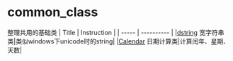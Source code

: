 # common_class

整理共用的基础类
| Title | Instruction |
| ----- | ---------- |
|[dstring](./dstring.h) 宽字符串类|类似windows下unicode时的string|
|[Calendar](./Calendar.h) 日期计算类|计算闰年、星期、天数|
